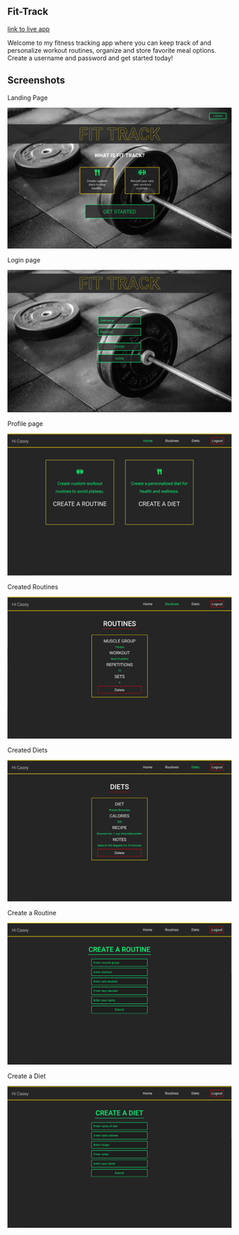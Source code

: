 ## Fit-Track

[link to live app](https://polar-beyond-41706.herokuapp.com/index.html)

Welcome to my fitness tracking app where you can keep track of and personalize workout routines, organize and store favorite meal options.  Create a username and password and get started today!

<h2>Screenshots</h2>

<p>Landing Page</p>

![](images/Screenshot1.png)

<p>Login page</p>

![](images/ScreenshotLogin.png)

<p>Profile page</p>

![](images/ScreenshotProfile.png)

<p>Created Routines</p>

![](images/ScreenshotRoutines.png)

<p>Created Diets</p>

![](images/ScreenshotDiets.png)

<p>Create a Routine</p>

![](images/ScreenshotCreateRoutines.png)

<p>Create a Diet</p>

![](images/ScreenshotCreateDiet.png)



